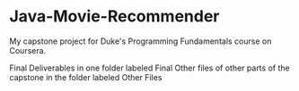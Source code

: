 # Java-Movie-Recommender
My capstone project for Duke's Programming Fundamentals course on Coursera.

Final Deliverables in one folder labeled Final
Other files of other parts of the capstone in the folder labeled Other Files
